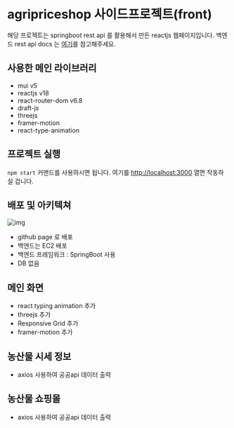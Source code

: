 # agripriceshop 사이드프로젝트(front)

해당 프로젝트는 springboot rest api 를 활용해서 만든 reactjs 웹페이지입니다.
백엔드 rest api docs 는 [여기](https://www.naver.com)를 참고해주세요.

## 사용한 메인 라이브러리
- mui v5
- reactjs v18
- react-router-dom v6.8
- draft-js
- threejs
- framer-motion
- react-type-animation

## 프로젝트 실행

`npm start` 커맨드를 사용하시면 됩니다.
여기를 [http://localhost:3000](http://localhost:3000) 열면 작동하실 겁니다.

## 배포 및 아키텍쳐
![img](./image1.png)
- github page 로 배포
- 백엔드는 EC2 배포
- 백엔드 프레임워크 : SpringBoot 사용
- DB 없음


## 메인 화면
- react typing animation 추가
- threejs 추가
- Responsive Grid 추가
- framer-motion 추가

## 농산물 시세 정보
- axios 사용하여 공공api 데이터 출력

## 농산물 쇼핑몰
- axios 사용하여 공공api 데이터 출력